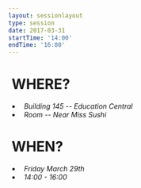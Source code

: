 ```yaml
---
layout: sessionlayout
type: session
date: 2017-03-31
startTime: '14:00'
endTime: '16:00'
---
```


&nbsp;WHERE?
============
- &nbsp;&nbsp;*Building 145 -- Education Central*
- &nbsp;&nbsp;*Room -- Near Miss Sushi*

&nbsp;WHEN?
===========

- &nbsp;&nbsp;*Friday March 29th* 
- &nbsp;&nbsp;*14:00 - 16:00*
